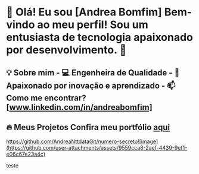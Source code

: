 # 👋 Olá! Eu sou [Andrea Bomfim]   Bem-vindo ao meu perfil! Sou um entusiasta de tecnologia apaixonado por desenvolvimento. 🚀  

## 💡 Sobre mim   - 💻 Engenheira de Qualidade  - 🎯 Apaixonado por inovação e aprendizado  - 📫 Como me encontrar? [www.linkedin.com/in/andreabomfim]

## 🔥 Meus Projetos   Confira meu portfólio [aqui](https://meuportifolio.com)  

https://github.com/AndreaNttdataGit/numero-secreto![image](https://github.com/user-attachments/assets/9559cca8-2aef-4439-9ef1-e06c67e23a4c)


 teste
